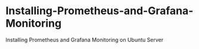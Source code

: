 # Installing-Prometheus-and-Grafana-Monitoring
Installing Prometheus and Grafana Monitoring on Ubuntu Server
